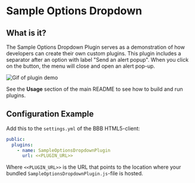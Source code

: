 # Sample Options Dropdown

## What is it?

The Sample Options Dropdown Plugin serves as a demonstration of how developers can create their own custom plugins. This plugin includes a separator after an option with label "Send an alert popup". When you click on the button, the menu will close and open an alert pop-up.

![Gif of plugin demo](./public/assets/plugin.gif)

See the **Usage** section of the main README to see how to build and run plugins.

## Configuration Example

Add this to the `settings.yml` of the BBB HTML5-client:

```yaml
public:
  plugins:
    - name: SampleOptionsDropdownPlugin
      url: <<PLUGIN_URL>>
```

Where `<<PLUGIN_URL>>` is the URL that points to the location where your bundled `SampleOptionsDropdownPlugin.js`-file is hosted.
